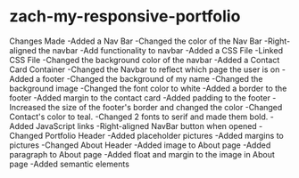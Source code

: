 # zach-my-responsive-portfolio
Changes Made
-Added a Nav Bar
-Changed the color of the Nav Bar
-Right-aligned the navbar
-Add functionality to navbar
-Added a CSS File
-Linked CSS File
-Changed the background color of the navbar
-Added a Contact Card Container
-Changed the Navbar to reflect which page the user is on
-Added a footer
-Changed the background of my name
-Changed the background image
-Changed the font color to white
-Added a border to the footer
-Added margin to the contact card
-Added padding to the footer
-Increased the size of the footer's border and changed the color
-Changed Contact's color to teal.
-Changed 2 fonts to serif and made them bold.
-Added JavaScript links
-Right-aligned NavBar button when opened
-Changed Portfolio Header
-Added placeholder pictures
-Added margins to pictures
-Changed About Header
-Added image to About page
-Added paragraph to About page
-Added float and margin to the image in About page
-Added semantic elements